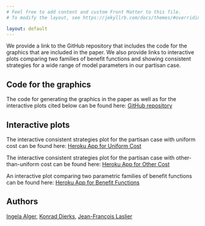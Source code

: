 ```yaml
---
# Feel free to add content and custom Front Matter to this file.
# To modify the layout, see https://jekyllrb.com/docs/themes/#overriding-theme-defaults

layout: default
---
```


We provide a link to the GitHub repository that includes the code for the graphics that are included in the paper. We also provide links to interactive plots comparing two families of benefit functions and showing consistent strategies for a wide range of model parameters in our partisan case.

## Code for the graphics
The code for generating the graphics in the paper as well as for the interactive plots cited below can be found here: [GitHub repository](https://github.com/Konrad982/homo-moralis-turnout)

## Interactive plots
The interactive consistent strategies plot for the partisan case with uniform cost can be found here: [Heroku App for Uniform Cost](https://homo-moralis-interactive-tool-005ed7c008c4.herokuapp.com/ex_post_vis_uniform)

The interactive consistent strategies plot for the partisan case with other-than-uniform cost can be found here: [Heroku App for Other Cost](https://homo-moralis-interactive-tool-005ed7c008c4.herokuapp.com/ex_post_vis_other_cost)

An interactive plot comparing two parametric families of benefit functions can be found here: [Heroku App for Benefit Functions](https://homo-moralis-interactive-tool-005ed7c008c4.herokuapp.com/arctan_vs_gamma)

## Authors
[Ingela Alger](https://ingelaalger.weebly.com/), [Konrad Dierks](https://www.tse-fr.eu/people/konrad-dierks), [Jean-François Laslier](https://sites.google.com/site/jflaslierhomepage/)